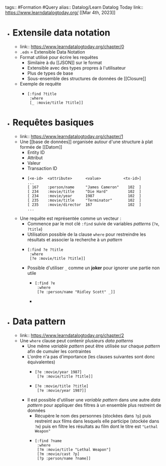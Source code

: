 tags:: #Formation #Query 
alias:: Datalog/Learn Datalog Today 
link:: https://www.learndatalogtoday.org/
[[Mar 4th, 2023]]

- # Extensile data notation
	- link:: https://www.learndatalogtoday.org/chapter/0
	- `.edn` = Extensible Data Notation
	- Format utilisé pour écrire les requêtes
		- Similaire à du [[JSON]] sur le format
		- Extensible avec des types propres à l'utilisateur
		- Plus de types de base
		- Sous-ensemble des structures de données de [[Closure]]
	- Exemple de requête
		- ``` edn
		  [:find ?title
		   :where 
		   [_ :movie/title ?title]]
		  ```
- # Requêtes basiques
	- link:: https://www.learndatalogtoday.org/chapter/1
	- Une [[base de données]] organisée autour d'une structure à plat formée de [[Datom]]
		- Entity ID
		- Attribut
		- Valeur
		- Transaction ID
		- ```
		  [<e-id>  <attribute>      <value>          <tx-id>]
		  ...
		  [ 167    :person/name     "James Cameron"    102  ]
		  [ 234    :movie/title     "Die Hard"         102  ]
		  [ 234    :movie/year      1987               102  ]
		  [ 235    :movie/title     "Terminator"       102  ]
		  [ 235    :movie/director  167                102  ]
		  ...
		  ```
	- Une requête est représentée comme un vecteur :
		- Commence par le mot clé `:find` suivie de variables *patterns* (`?e`, `?title`)
		- Utilisation possible de la clause `where` pour restreindre les résultats et associer la recherche à un *pattern*
		- ```edn
		  [:find ?e ?title
		   :where
		   [?e :movie/title ?title]]
		  ```
		- Possible d'utiliser `_` comme un **joker** pour ignorer une partie non utile
			- ```edn
			  [:find ?e
			   :where
			   [?e :person/name "Ridley Scott" _]]
			  ```
			-
- # Data pattern
	- link:: https://www.learndatalogtoday.org/chapter/2
	- Une `where` clause peut contenir plusieurs *data patterns*
		- Une même *variable pattern* peut être utilisée sur chaque *pattern* afin de cumuler les contraintes
		- L'ordre n'a pas d'importance (les clauses suivantes sont donc équivalentes)
			- ```edn
			  [?e :movie/year 1987]
			   [?e :movie/title ?title]]
			  ```
			- ```edn
			  [?e :movie/title ?title]
			   [?e :movie/year 1987]]
			  ```
		- Il est possible d'utiliser une *variable pattern* dans une autre *data pattern* pour appliquer des filtres à un ensemble plus restreint de données
			- Récupère le nom des personnes (stockées dans `?p`) puis restreint aux films dans lesquels elle participe (stockée dans `?m`) puis en filtre les résultats au film dont le titre est `"Lethal Weapon"`
			- ```edn
			  [:find ?name
			   :where
			   [?m :movie/title "Lethal Weapon"]
			   [?m :movie/cast ?p]
			   [?p :person/name ?name]]
			  ```